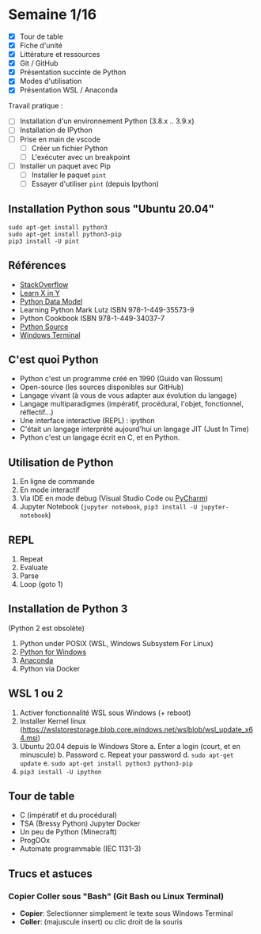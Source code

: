 # Semaine 1/16

- [x] Tour de table
- [x] Fiche d'unité
- [x] Littérature et ressources
- [x] Git / GitHub
- [x] Présentation succinte de Python
- [x] Modes d'utilisation
- [x] Présentation WSL / Anaconda

Travail pratique :

- [ ] Installation d'un environnement Python (3.8.x .. 3.9.x)
- [ ] Installation de IPython
- [ ] Prise en main de vscode
  - [ ] Créer un fichier Python
  - [ ] L'exécuter avec un breakpoint
- [ ] Installer un paquet avec Pip
  - [ ] Installer le paquet `pint`
  - [ ] Essayer d'utiliser `pint` (depuis Ipython)

## Installation Python sous "Ubuntu 20.04"

```console
sudo apt-get install python3
sudo apt-get install python3-pip
pip3 install -U pint
```

## Références

- [StackOverflow](https://stackoverflow.com/)
- [Learn X in Y](https://learnxinyminutes.com/docs/python/)
- [Python Data Model](https://docs.python.org/3/reference/datamodel.html)
- Learning Python Mark Lutz ISBN 978-1-449-35573-9
- Python Cookbook ISBN 978-1-449-34037-7
- [Python Source](https://github.com/python/cpython)
- [Windows Terminal](https://www.microsoft.com/en-us/p/windows-terminal/9n0dx20hk701?activetab=pivot:overviewtab)

## C'est quoi Python

- Python c'est un programme créé en 1990 (Guido van Rossum)
- Open-source (les sources disponibles sur GitHub)
- Langage vivant (à vous de vous adapter aux évolution du langage)
- Langage multiparadigmes (impératif, procédural, l'objet, fonctionnel, réflectif...)
- Une interface interactive (REPL) : ipython
- C'était un langage interprété aujourd'hui un langage JIT (Just In Time)
- Python c'est un langage écrit en C, et en Python.

## Utilisation de Python

1. En ligne de commande
2. En mode interactif
3. Via IDE en mode debug (Visual Studio Code ou [PyCharm](https://www.jetbrains.com/pycharm/))
4. Jupyter Notebook (`jupyter notebook`, `pip3 install -U jupyter-notebook`)

## REPL

1. Repeat
2. Evaluate
3. Parse
4. Loop (goto 1)

## Installation de Python 3

(Python 2 est obsolète)

1. Python under POSIX (WSL, Windows Subsystem For Linux)
2. [Python for Windows](https://www.python.org/ftp/python/3.9.2/python-3.9.2-amd64.exe)
3. [Anaconda](https://www.anaconda.com/)
4. Python via Docker

## WSL 1 ou 2

1. Activer fonctionnalité WSL sous Windows (+ reboot)
2. Installer Kernel linux (https://wslstorestorage.blob.core.windows.net/wslblob/wsl_update_x64.msi)
3. Ubuntu 20.04 depuis le Windows Store
  a. Enter a login (court, et en minuscule)
  b. Password
  c. Repeat your password
  d. `sudo apt-get update`
  e. `sudo apt-get install python3 python3-pip`
4. `pip3 install -U ipython`

## Tour de table

- C (impératif et du procédural)
- TSA (Bressy Python) Jupyter Docker
- Un peu de Python (Minecraft)
- ProgOOx
- Automate programmable (IEC 1131-3)

## Trucs et astuces

### Copier Coller sous "Bash" (Git Bash ou Linux Terminal)

- **Copier**: Selectionner simplement le texte sous Windows Terminal
- **Coller**: <M-Ins> (majuscule insert) ou clic droit de la souris

